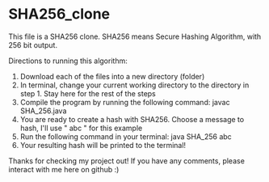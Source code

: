 # SHA256_clone

This file is a SHA256 clone. SHA256 means Secure Hashing Algorithm, with 256 bit output. 

Directions to running this algorithm:
1) Download each of the files into a new directory (folder)
2) In terminal, change your current working directory to the directory in step 1. Stay here for the rest of the steps
3) Compile the program by running the following command: javac SHA_256.java 
4) You are ready to create a hash with SHA256. Choose a message to hash, I'll use " abc " for this example
5) Run the following command in your terminal: java SHA_256 abc 
6) Your resulting hash will be printed to the terminal! 

Thanks for checking my project out! If you have any comments, please interact with me here on github :)

